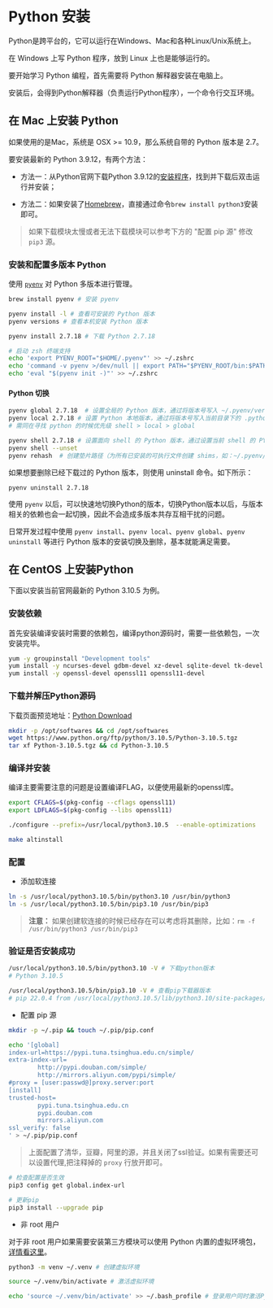 # Python 安装

Python是跨平台的，它可以运行在Windows、Mac和各种Linux/Unix系统上。

在 Windows 上写 Python 程序，放到 Linux 上也是能够运行的。

要开始学习 Python 编程，首先需要将 Python 解释器安装在电脑上。

安装后，会得到Python解释器（负责运行Python程序），一个命令行交互环境。

## 在 Mac 上安装 Python

如果使用的是Mac，系统是 OSX >= 10.9，那么系统自带的 Python 版本是 2.7。

要安装最新的 Python 3.9.12，有两个方法：

- 方法一：从Python官网下载Python 3.9.12的[安装程序](https://www.python.org/downloads/)，找到并下载后双击运行并安装；

- 方法二：如果安装了[Homebrew](https://brew.sh/)，直接通过命令`brew install python3`安装即可。

> 如果下载模块太慢或者无法下载模块可以参考下方的 "配置 pip 源" 修改 `pip3` 源。 

### 安装和配置多版本 Python

使用 [`pyenv`](https://github.com/pyenv/pyenv) 对 Python 多版本进行管理。

```bash
brew install pyenv # 安装 pyenv

pyenv install -l # 查看可安装的 Python 版本
pyenv versions # 查看本机安装 Python 版本

pyenv install 2.7.18 # 下载 Python 2.7.18
```

```bash
# 启动 zsh 终端支持
echo 'export PYENV_ROOT="$HOME/.pyenv"' >> ~/.zshrc
echo 'command -v pyenv >/dev/null || export PATH="$PYENV_ROOT/bin:$PATH"' >> ~/.zshrc
echo 'eval "$(pyenv init -)"' >> ~/.zshrc
```

#### Python 切换
```bash
pyenv global 2.7.18  # 设置全局的 Python 版本，通过将版本号写入 ~/.pyenv/version 文件的方式。
pyenv local 2.7.18 # 设置 Python 本地版本，通过将版本号写入当前目录下的 .python-version 文件的方式。通过这种方式设置的 Python 版本优先级较 global 高。指定的目录下生效，那可以使用 `pyenv local PYTHON_VERSION` 命令修改。
# 需同在寻找 python 的时候优先级 shell > local > global
```

```bash
pyenv shell 2.7.18 # 设置面向 shell 的 Python 版本，通过设置当前 shell 的 PYENV_VERSION 环境变量的方式。这个版本的优先级比 local 和 global 都要高。`--unset` 参数可以用于取消当前 shell 设定的版本。
pyenv shell --unset
pyenv rehash  # 创建垫片路径（为所有已安装的可执行文件创建 shims，如：~/.pyenv/versions/*/bin/*，因此，每当你增删了 Python 版本或带有可执行文件的包（如 pip）以后，都应该执行一次本命令）
```

如果想要删除已经下载过的 Python 版本，则使用 uninstall 命令。如下所示：

```
pyenv uninstall 2.7.18
```

使用 `pyenv` 以后，可以快速地切换Python的版本，切换Python版本以后，与版本相关的依赖也会一起切换，因此不会造成多版本共存互相干扰的问题。

日常开发过程中使用 `pyenv install`、`pyenv local`、`pyenv global`、`pyenv uninstall` 等进行 Python 版本的安装切换及删除，基本就能满足需要。


## 在 CentOS 上安装Python

下面以安装当前官网最新的 Python 3.10.5 为例。

### 安装依赖

首先安装编译安装时需要的依赖包，编译python源码时，需要一些依赖包，一次安装完毕。

```bash
yum -y groupinstall "Development tools"
yum install -y ncurses-devel gdbm-devel xz-devel sqlite-devel tk-devel uuid-devel readline-devel bzip2-devel libffi-devel
yum install -y openssl-devel openssl11 openssl11-devel
```

### 下载并解压Python源码

下载页面预览地址：[Python Download](https://www.python.org/downloads/)

```bash
mkdir -p /opt/softwares && cd /opt/softwares
wget https://www.python.org/ftp/python/3.10.5/Python-3.10.5.tgz
tar xf Python-3.10.5.tgz && cd Python-3.10.5
```

### 编译并安装

编译主要需要注意的问题是设置编译FLAG，以便使用最新的openssl库。

```bash
export CFLAGS=$(pkg-config --cflags openssl11)
export LDFLAGS=$(pkg-config --libs openssl11)
```

```bash
./configure --prefix=/usr/local/python3.10.5  --enable-optimizations

make altinstall
```

### 配置

- 添加软连接

```bash
ln -s /usr/local/python3.10.5/bin/python3.10 /usr/bin/python3
ln -s /usr/local/python3.10.5/bin/pip3.10 /usr/bin/pip3
```

> **注意：** 如果创建软连接的时候已经存在可以考虑将其删除，比如：`rm -f /usr/bin/python3 /usr/bin/pip3`

### 验证是否安装成功

```bash
/usr/local/python3.10.5/bin/python3.10 -V # 下载python版本
# Python 3.10.5

/usr/local/python3.10.5/bin/pip3.10 -V # 查看pip下载器版本
# pip 22.0.4 from /usr/local/python3.10.5/lib/python3.10/site-packages/pip (python 3.10)
```

- 配置 pip 源
```bash
mkdir -p ~/.pip && touch ~/.pip/pip.conf

echo '[global]
index-url=https://pypi.tuna.tsinghua.edu.cn/simple/
extra-index-url=
        http://pypi.douban.com/simple/
        http://mirrors.aliyun.com/pypi/simple/
#proxy = [user:passwd@]proxy.server:port
[install]
trusted-host=
        pypi.tuna.tsinghua.edu.cn
        pypi.douban.com
        mirrors.aliyun.com
ssl_verify: false
' > ~/.pip/pip.conf
```
> 上面配置了清华，豆瓣，阿里的源，并且关闭了ssl验证。如果有需要还可以设置代理,把注释掉的 `proxy` 行放开即可。

```bash
# 检查配置是否生效
pip3 config get global.index-url

# 更新pip
pip3 install --upgrade pip
```

- 非 root 用户

对于非 root 用户如果需要安装第三方模块可以使用 Python 内置的虚拟环境包，[详情看这里](https://docs.python.org/zh-cn/3/tutorial/venv.html)。

```bash
python3 -m venv ~/.venv # 创建虚拟环境

source ~/.venv/bin/activate # 激活虚拟环境

echo 'source ~/.venv/bin/activate' >> ~/.bash_profile # 登录用户同时激活Python虚拟环境
```